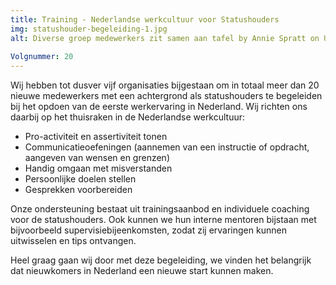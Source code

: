 ```yaml
---
title: Training - Nederlandse werkcultuur voor Statushouders
img: statushouder-begeleiding-1.jpg
alt: Diverse groep medewerkers zit samen aan tafel by Annie Spratt on Unsplash
  
Volgnummer: 20
---
```


Wij hebben tot dusver vijf organisaties bijgestaan om in totaal meer dan 20 nieuwe medewerkers met een achtergrond als statushouders te begeleiden bij het opdoen van de eerste werkervaring in Nederland. Wij richten ons daarbij op het thuisraken in de Nederlandse werkcultuur: 

* Pro-activiteit en assertiviteit tonen
* Communicatieoefeningen (aannemen van een instructie of opdracht, aangeven van wensen en grenzen)
* Handig omgaan met misverstanden
* Persoonlijke doelen stellen
* Gesprekken voorbereiden

Onze ondersteuning bestaat uit trainingsaanbod en individuele coaching voor de statushouders. Ook kunnen we hun interne mentoren bijstaan met bijvoorbeeld supervisiebijeenkomsten, zodat zij ervaringen kunnen uitwisselen en tips ontvangen.


Heel graag gaan wij door met deze begeleiding, we vinden het belangrijk dat nieuwkomers in Nederland een nieuwe start kunnen maken.